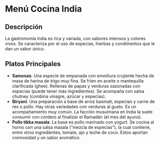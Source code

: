 # Menú Cocina India

## Descripción
La gastronomía india es rica y variada, con sabores intensos y colores vivos. Se caracteriza por el uso de especias, hierbas y condimentos que le dan un sabor único. 

## Platos Principales
- **Samosas**: Una especie de empanada con envoltura crujiente hecha de masa de harina de trigo muy fina. Se fríen en aceite o mantequilla clarificada (ghee). Rellenas de papas y verduras sazonadas con especias 
(puede tener más ingredientes). Se acompaña con salsa chutney (combina vinagre, azúcar y especias).
- **Biryani**: Una preparación a base de arroz basmati, especias y carne de res o pollo. Hay otras variedades con verduras al gusto. Es un acompañamiento muy común. La facción musulmana en India la 
suele consumir con cordero al finalizar el Ramadán (el mes del ayuno). 
- **Pollo tikka masala**: La base es pollo marinado con yogurt. Se cocina al horno con una salsa masala (“mezcla de especias”), 
la cual contiene, entre otros ingredientes, tomate, ajo y leche de coco. Estos aportan cremosidad y un sabor aromático. 

